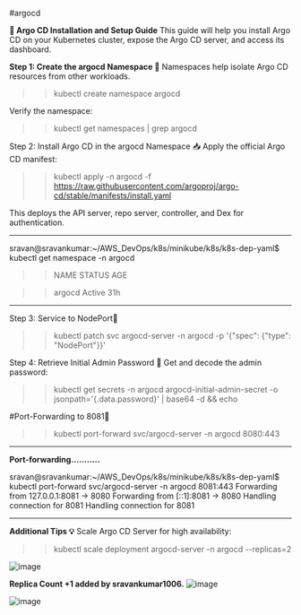 #argocd

****🚀 Argo CD Installation and Setup Guide****
This guide will help you install Argo CD on your Kubernetes cluster, expose the Argo CD server, and access its dashboard.

**Step 1: Create the argocd Namespace 📂**
Namespaces help isolate Argo CD resources from other workloads.

>>kubectl create namespace argocd

Verify the namespace:
>>kubectl get namespaces | grep argocd



Step 2: Install Argo CD in the argocd Namespace 📥
Apply the official Argo CD manifest:

>>kubectl apply -n argocd -f https://raw.githubusercontent.com/argoproj/argo-cd/stable/manifests/install.yaml

This deploys the API server, repo server, controller, and Dex for authentication.
________________________________________________________________________________________________________________________
sravan@sravankumar:~/AWS_DevOps/k8s/minikube/k8s/k8s-dep-yaml$ kubectl get namespace -n argocd

>>NAME              STATUS   AGE

>>argocd            Active   31h
________________________________________________________________________________________________________________________

Step 3: Service to NodePort🔌

>>kubectl patch svc argocd-server -n argocd -p '{"spec": {"type": "NodePort"}}'

Step 4: Retrieve Initial Admin Password 🔑
Get and decode the admin password:

>>kubectl get secrets -n argocd argocd-initial-admin-secret -o jsonpath='{.data.password}' | base64 -d && echo

#Port-Forwarding to 8081🔌
>>kubectl port-forward svc/argocd-server -n argocd 8080:443
________________________________________________________________________________________________________________________
**Port-forwarding...........**

sravan@sravankumar:~/AWS_DevOps/k8s/minikube/k8s/k8s-dep-yaml$ kubectl port-forward svc/argocd-server -n argocd 8081:443
Forwarding from 127.0.0.1:8081 -> 8080
Forwarding from [::1]:8081 -> 8080
Handling connection for 8081
Handling connection for 8081
________________________________________________________________________________________________________________________
**Additional Tips 💡**
Scale Argo CD Server for high availability:

>>kubectl scale deployment argocd-server -n argocd --replicas=2


![image](https://github.com/user-attachments/assets/a77d7a2c-7ea7-4343-8bce-c9797bba5302)

**Replica Count +1 added by sravankumar1006.**
![image](https://github.com/user-attachments/assets/066aa9c3-ef88-40e0-a849-7ab819058d37)


![image](https://github.com/user-attachments/assets/75eb338e-b9f6-4636-b1c9-41f5afd243bf)
